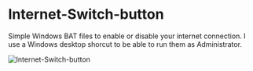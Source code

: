 # Internet-Switch-button
Simple Windows BAT files to enable or disable your internet connection.
I use a Windows desktop shorcut to be able to run them as Administrator. 

![Internet-Switch-button](https://github.com/jmbalaguer/Internet-Switch-button/blob/main/internet-on.png?raw=true) 

